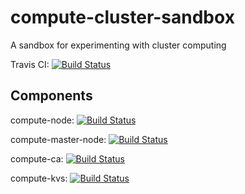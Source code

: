 # compute-cluster-sandbox
A sandbox for experimenting with cluster computing

Travis CI: [![Build Status](https://travis-ci.org/ocramz/compute-cluster-sandbox.svg?branch=master)](https://travis-ci.org/ocramz/compute-cluster-sandbox)




## Components

compute-node: [![Build Status](https://travis-ci.org/ocramz/compute-node.svg?branch=master)](https://travis-ci.org/ocramz/compute-node)

compute-master-node: [![Build Status](https://travis-ci.org/ocramz/compute-master-node.svg?branch=master)](https://travis-ci.org/ocramz/compute-master-node)

compute-ca: [![Build Status](https://travis-ci.org/ocramz/compute-ca.svg?branch=master)](https://travis-ci.org/ocramz/compute-ca)

compute-kvs: [![Build Status](https://travis-ci.org/ocramz/compute-kvs.svg?branch=master)](https://travis-ci.org/ocramz/compute-kvs)